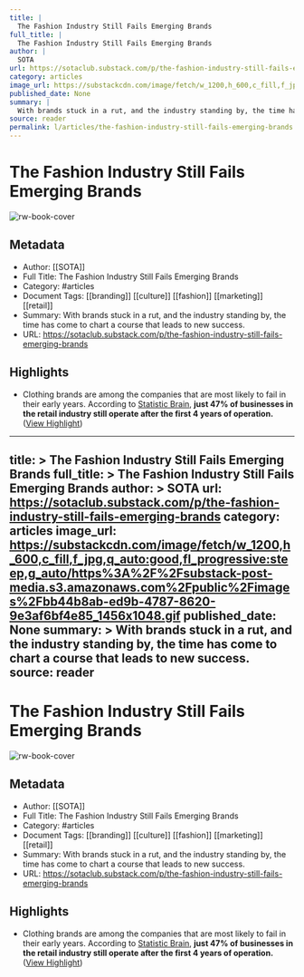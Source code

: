 ```yaml
---
title: |
  The Fashion Industry Still Fails Emerging Brands
full_title: |
  The Fashion Industry Still Fails Emerging Brands
author: |
  SOTA
url: https://sotaclub.substack.com/p/the-fashion-industry-still-fails-emerging-brands
category: articles
image_url: https://substackcdn.com/image/fetch/w_1200,h_600,c_fill,f_jpg,q_auto:good,fl_progressive:steep,g_auto/https%3A%2F%2Fsubstack-post-media.s3.amazonaws.com%2Fpublic%2Fimages%2Fbb44b8ab-ed9b-4787-8620-9e3af6bf4e85_1456x1048.gif
published_date: None
summary: |
  With brands stuck in a rut, and the industry standing by, the time has come to chart a course that leads to new success.
source: reader
permalink: l/articles/the-fashion-industry-still-fails-emerging-brands
---
```

# The Fashion Industry Still Fails Emerging Brands

![rw-book-cover](https://substackcdn.com/image/fetch/w_1200,h_600,c_fill,f_jpg,q_auto:good,fl_progressive:steep,g_auto/https%3A%2F%2Fsubstack-post-media.s3.amazonaws.com%2Fpublic%2Fimages%2Fbb44b8ab-ed9b-4787-8620-9e3af6bf4e85_1456x1048.gif)

## Metadata
- Author: [[SOTA]]
- Full Title: The Fashion Industry Still Fails Emerging Brands
- Category: #articles
- Document Tags: [[branding]] [[culture]] [[fashion]] [[marketing]] [[retail]] 
- Summary: With brands stuck in a rut, and the industry standing by, the time has come to chart a course that leads to new success.
- URL: https://sotaclub.substack.com/p/the-fashion-industry-still-fails-emerging-brands

## Highlights
- Clothing brands are among the companies that are most likely to fail in their early years. According to [Statistic Brain](https://www.statisticbrain.com/startup-failure-by-industry/), **just 47% of businesses in the retail industry still operate after the first 4 years of operation.** ([View Highlight](https://read.readwise.io/read/01jb4vwhbh5pszjksprqk6p034))


---
title: >
  The Fashion Industry Still Fails Emerging Brands
full_title: >
  The Fashion Industry Still Fails Emerging Brands
author: >
  SOTA
url: https://sotaclub.substack.com/p/the-fashion-industry-still-fails-emerging-brands
category: articles
image_url: https://substackcdn.com/image/fetch/w_1200,h_600,c_fill,f_jpg,q_auto:good,fl_progressive:steep,g_auto/https%3A%2F%2Fsubstack-post-media.s3.amazonaws.com%2Fpublic%2Fimages%2Fbb44b8ab-ed9b-4787-8620-9e3af6bf4e85_1456x1048.gif
published_date: None
summary: >
  With brands stuck in a rut, and the industry standing by, the time has come to chart a course that leads to new success.
source: reader
---
# The Fashion Industry Still Fails Emerging Brands

![rw-book-cover](https://substackcdn.com/image/fetch/w_1200,h_600,c_fill,f_jpg,q_auto:good,fl_progressive:steep,g_auto/https%3A%2F%2Fsubstack-post-media.s3.amazonaws.com%2Fpublic%2Fimages%2Fbb44b8ab-ed9b-4787-8620-9e3af6bf4e85_1456x1048.gif)

## Metadata
- Author: [[SOTA]]
- Full Title: The Fashion Industry Still Fails Emerging Brands
- Category: #articles
- Document Tags: [[branding]] [[culture]] [[fashion]] [[marketing]] [[retail]] 
- Summary: With brands stuck in a rut, and the industry standing by, the time has come to chart a course that leads to new success.
- URL: https://sotaclub.substack.com/p/the-fashion-industry-still-fails-emerging-brands

## Highlights
- Clothing brands are among the companies that are most likely to fail in their early years. According to [Statistic Brain](https://www.statisticbrain.com/startup-failure-by-industry/), **just 47% of businesses in the retail industry still operate after the first 4 years of operation.** ([View Highlight](https://read.readwise.io/read/01jb4vwhbh5pszjksprqk6p034))


